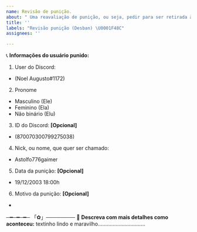```yaml
---
name: Revisão de punição.
about: " Uma reavaliação de punição, ou seja, pedir para ser retirada à punição."
title: ''
labels: "Revisão punição (Desban) \U0001F48C"
assignees: ''

---
```


📞 **Informações do usuário punido:**
1. User do Discord: 
- (Noel Augusto#1172)
2. Pronome
- Masculino (Ele)
- Feminino (Ela)
- Não binário (Elu)
3. ID do Discord: **[Opcional]**
- (870070300799275038)
4. Nick, ou nome, que quer ser chamado:
- Astolfo776gaimer
5. Data da punição: **[Opcional]**
- 19/12/2003 18:00h
6. Motivo da punição: **[Opcional]**
- 
─━─━─━─ 「✿」──────── 
🌈 **Descreva com mais detalhes como aconteceu:**
textinho lindo e maravilho................................
